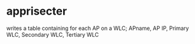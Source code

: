 # apprisecter
writes a table containing for each AP on a WLC; APname, AP IP, Primary WLC, Secondary WLC, Tertiary WLC
